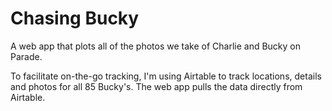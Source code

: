 # Chasing Bucky
A web app that plots all of the photos we take of Charlie and Bucky on Parade.

To facilitate on-the-go tracking, I'm using Airtable to track locations, details and photos for all 85 Bucky's. The web app pulls the data directly from Airtable.
